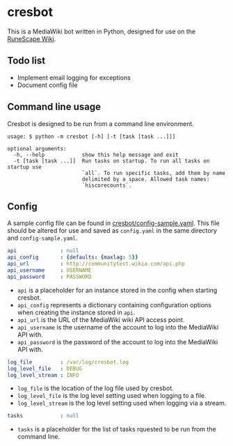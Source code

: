 cresbot
=======

This is a MediaWiki bot written in Python, designed for use on the [RuneScape Wiki](http://runescape.wikia.com/wiki/RuneScape_Wiki).

## Todo list

* Implement email logging for exceptions
* Document config file

## Command line usage
Cresbot is designed to be run from a command line environment.
```
usage: $ python -m cresbot [-h] [-t [task [task ...]]]

optional arguments:
  -h, --help            show this help message and exit
  -t [task [task ...]]  Run tasks on startup. To run all tasks on startup use
                        `all`. To run specific tasks, add them by name
                        delimited by a space. Allowed task names:
                        `hiscorecounts`.
```

## Config
A sample config file can be found in [cresbot/config-sample.yaml](https://github.com/onei/cresbot/blob/master/cresbot/config-sample.yaml). This file should be altered for use and saved as `config.yaml` in the same directory and `config-sample.yaml`.
```yaml
api              : null
api_config       : {defaults: {maxlag: 5}}
api_url          : http://communitytest.wikia.com/api.php
api_username     : USERNAME
api_password     : PASSWORD
```
* `api` is a placeholder for an instance stored in the config when starting cresbot.
* `api_config` represents a dictionary containing configuration options when creating the instance stored in `api`.
* `api_url` is the URL of the MediaWiki wiki API access point.
* `api_username` is the username of the account to log into the MediaWiki API with.
* `api_password` is the password of the account to log into the MediaWiki API with.

```yaml
log_file         : /var/log/cresbot.log
log_level_file   : DEBUG
log_level_stream : INFO
```
* `log_file` is the location of the log file used by cresbot.
* `log_level_file` is the log level setting used when logging to a file.
* `log_level_stream` is the log level setting used when logging via a stream.

```yaml
tasks            : null
```
* `tasks` is a placeholder for the list of tasks rquested to be run from the command line.
 
